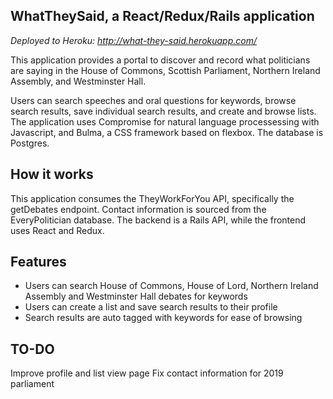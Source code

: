 
## WhatTheySaid, a React/Redux/Rails application

*Deployed to Heroku: http://what-they-said.herokuapp.com/*

This application provides a portal to discover and record what politicians are saying in the House of Commons, Scottish Parliament, Northern Ireland Assembly, and Westminster Hall. 

Users can search speeches and oral questions for keywords, browse search results, save individual search results, and create and browse lists. The application uses Compromise for natural language processessing with Javascript, and Bulma, a CSS framework based on flexbox. The database is Postgres.  

## How it works

This application consumes the TheyWorkForYou API, specifically the getDebates endpoint. Contact information is sourced from the EveryPolitician database. The backend is a Rails API, while the frontend uses React and Redux.

## Features

* Users can search House of Commons, House of Lord, Northern Ireland Assembly and Westminster Hall debates for keywords
* Users can create a list and save search results to their profile
* Search results are auto tagged with keywords for ease of browsing

## TO-DO
Improve profile and list view page
Fix contact information for 2019 parliament
